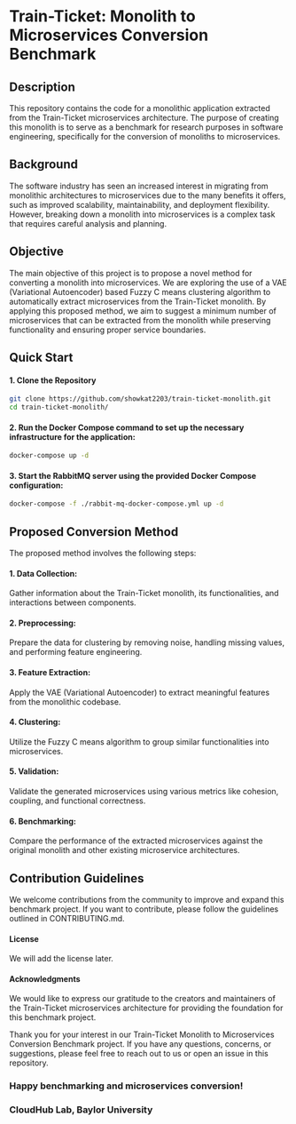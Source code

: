 # Train-Ticket: Monolith to Microservices Conversion Benchmark


[//]: # (# <img src="./image/logo.png">)

## Description
This repository contains the code for a monolithic application extracted from the Train-Ticket 
microservices architecture. The purpose of creating this monolith is to serve as a benchmark 
for research purposes in software engineering, specifically for the conversion of monoliths to 
microservices.

## Background
The software industry has seen an increased interest in migrating from monolithic architectures 
to microservices due to the many benefits it offers, such as improved scalability, maintainability, 
and deployment flexibility. However, breaking down a monolith into microservices is a complex task that 
requires careful analysis and planning.

## Objective
The main objective of this project is to propose a novel method for converting a monolith into 
microservices. We are exploring the use of a VAE (Variational Autoencoder) based Fuzzy C means clustering
algorithm to automatically extract microservices from the Train-Ticket monolith. By applying this proposed
method, we aim to suggest a minimum number of microservices that can be extracted from the monolith while 
preserving functionality and ensuring proper service boundaries.

## Quick Start

#### 1. Clone the Repository
```bash
git clone https://github.com/showkat2203/train-ticket-monolith.git 
cd train-ticket-monolith/
```

#### 2. Run the Docker Compose command to set up the necessary infrastructure for the application:

```bash
docker-compose up -d
```

#### 3. Start the RabbitMQ server using the provided Docker Compose configuration:

```bash
docker-compose -f ./rabbit-mq-docker-compose.yml up -d
```


## Proposed Conversion Method
The proposed method involves the following steps:

#### 1. Data Collection: 
Gather information about the Train-Ticket monolith, its functionalities, and interactions between components.

#### 2. Preprocessing: 
Prepare the data for clustering by removing noise, handling missing values, and performing feature engineering.

#### 3. Feature Extraction: 
Apply the VAE (Variational Autoencoder) to extract meaningful features from the monolithic codebase.

#### 4. Clustering: 
Utilize the Fuzzy C means algorithm to group similar functionalities into microservices.

#### 5. Validation: 
Validate the generated microservices using various metrics like cohesion, coupling, and functional correctness.

#### 6. Benchmarking: 
Compare the performance of the extracted microservices against the original monolith and other existing microservice architectures.

## Contribution Guidelines
We welcome contributions from the community to improve and expand this benchmark project. If you want to contribute, please follow the guidelines outlined in CONTRIBUTING.md.

#### License
We will add the license later.

#### Acknowledgments
We would like to express our gratitude to the creators and maintainers of the Train-Ticket microservices architecture for providing the foundation for this benchmark project.

Thank you for your interest in our Train-Ticket Monolith to Microservices Conversion Benchmark project. If you have any questions, concerns, or suggestions, please feel free to reach out to us or open an issue in this repository.

### Happy benchmarking and microservices conversion!

### CloudHub Lab, Baylor University
